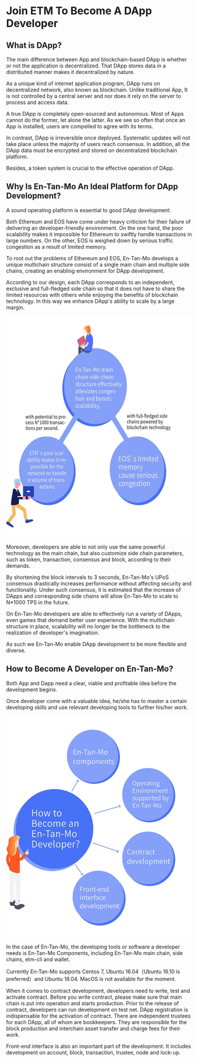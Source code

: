 # Join ETM To Become A DApp Developer

## What is DApp?

The main difference between App and blockchain-based DApp is whether or not the application is decentralized. That DApp stores data in a distributed manner makes it decentralized by nature.

As a unique kind of internet application program, DApp runs on decentralized network, also known as blockchain. Unlike traditional App, It is not controlled by a central server and nor does it rely on the server to process and access data.

A true DApp is completely open-sourced and autonomous. Most of Apps cannot do the former, let alone the latter. As we see so often that once an App is installed, users are compelled to agree with its terms.

In contrast, DApp is irreversible once deployed. Systematic updates will not take place unless the majority of users reach consensus. In addition, all the DApp data must be encrypted and stored on decentralized blockchain platform.

Besides, a token system is crucial to the effective operation of DApp.


## Why Is En-Tan-Mo An Ideal Platform for DApp Development?

A sound operating platform is essential to good DApp development.

Both Ethereum and EOS have come under heavy criticism for their failure of delivering an developer-friendly environment. On the one hand, the poor scalability makes it impossible for Ethereum to swiftly handle transactions in large numbers. On the other, EOS is weighed down by serious traffic congestion as a result of limited memory.

To root out the problems of Ethereum and EOS, En-Tan-Mo develops a unique multichain structure consist of a single main chain and multiple side chains, creating an enabling environment for DApp development.

According to our design, each DApp corresponds to an independent, exclusive and full-fledged side chain so that it does not have to share the limited resources with others while enjoying the benefits of blockchain technology. In this way we enhance DApp's ability to scale by a large margin.

<img src="/images/intro/dapp01_en.jpg" style="height:600px;" >

Moreover, developers are able to not only use the same powerful technology as the main chain, but also customize side chain parameters, such as token, transaction, consensus and block, according to their demands.

By shortening the block intervals to 3 seconds, En-Tan-Mo's UPoS consensus drastically increases performance without affecting security and functionality. Under such consensus, it is estimated that the increase of DApps and corresponding side chains will allow En-Tan-Mo to scale to N*1000 TPS in the future.

On En-Tan-Mo developers are able to effectively run a variety of DApps, even games that demand better user experience. With the multichain structure in place, scalability will no longer be the bottleneck to the realization of developer's imagination.

As such we En-Tan-Mo enable DApp development to be more flexible and diverse.

## How to Become A Developer on En-Tan-Mo?

Both App and Dapp need a clear, viable and profitable idea before the development begins.

Once developer come with a valuable idea, he/she has to master a certain developing skills and use relevant developing tools to further his/her work.

<img src="/images/intro/dapp02_en.jpg" style="height:600px;" >

In the case of En-Tan-Mo, the developing tools or software a developer needs is En-Tan-Mo Components, including En-Tan-Mo main chain, side chains, etm-cli and wallet.

Currently En-Tan-Mo supports Centos 7, Ubuntu 16.04（Ubuntu 16.10 is preferred）and Ubuntu 18.04. MacOS is not available for the moment.

When it comes to contract development, developers need to write, test and activate contract. Before you write contract, please make sure that main chain is put into operation and starts production. Prior to the release of contract, developers can run development on test net. DApp registration is indispensable for the activation of contract. There are independent trustees for each DApp, all of whom are bookkeepers. They are responsible for the block production and interchain asset transfer and charge fees for their work.

Front-end interface is also an important part of the development. It includes development on account, block, transaction, trustee, node and lock-up.
